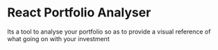 # React Portfolio Analyser

Its a tool to analyse your portfolio so as to provide a visual reference of what going on with your investment
